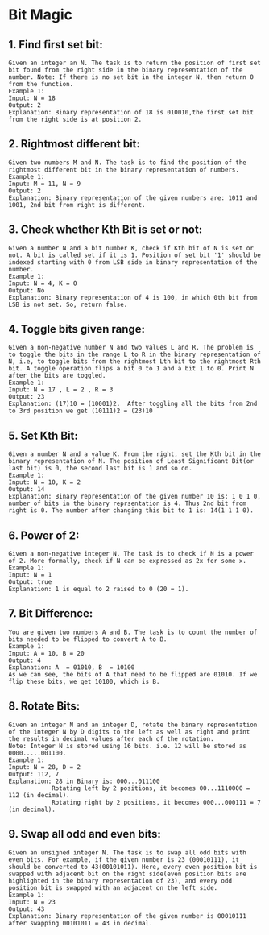 # Bit Magic

## 1. Find first set bit:
    Given an integer an N. The task is to return the position of first set bit found from the right side in the binary representation of the number. Note: If there is no set bit in the integer N, then return 0 from the function.  
    Example 1:
    Input: N = 18
    Output: 2
    Explanation: Binary representation of 18 is 010010,the first set bit from the right side is at position 2.

## 2. Rightmost different bit:
    Given two numbers M and N. The task is to find the position of the rightmost different bit in the binary representation of numbers.
    Example 1: 
    Input: M = 11, N = 9
    Output: 2
    Explanation: Binary representation of the given numbers are: 1011 and 1001, 2nd bit from right is different.

## 3. Check whether Kth Bit is set or not:
    Given a number N and a bit number K, check if Kth bit of N is set or not. A bit is called set if it is 1. Position of set bit '1' should be indexed starting with 0 from LSB side in binary representation of the number.
    Example 1:
    Input: N = 4, K = 0
    Output: No  
    Explanation: Binary representation of 4 is 100, in which 0th bit from LSB is not set. So, return false.

## 4. Toggle bits given range:
    Given a non-negative number N and two values L and R. The problem is to toggle the bits in the range L to R in the binary representation of N, i.e, to toggle bits from the rightmost Lth bit to the rightmost Rth bit. A toggle operation flips a bit 0 to 1 and a bit 1 to 0. Print N after the bits are toggled.
    Example 1:
    Input: N = 17 , L = 2 , R = 3
    Output: 23
    Explanation: (17)10 = (10001)2.  After toggling all the bits from 2nd to 3rd position we get (10111)2 = (23)10
    
## 5. Set Kth Bit:
    Given a number N and a value K. From the right, set the Kth bit in the binary representation of N. The position of Least Significant Bit(or last bit) is 0, the second last bit is 1 and so on. 
    Example 1:
    Input: N = 10, K = 2
    Output: 14
    Explanation: Binary representation of the given number 10 is: 1 0 1 0, number of bits in the binary reprsentation is 4. Thus 2nd bit from right is 0. The number after changing this bit to 1 is: 14(1 1 1 0).

## 6. Power of 2:
    Given a non-negative integer N. The task is to check if N is a power of 2. More formally, check if N can be expressed as 2x for some x.
    Example 1:
    Input: N = 1
    Output: true
    Explanation: 1 is equal to 2 raised to 0 (20 = 1).

## 7. Bit Difference:
    You are given two numbers A and B. The task is to count the number of bits needed to be flipped to convert A to B.
    Example 1:
    Input: A = 10, B = 20
    Output: 4
    Explanation: A  = 01010, B  = 10100
    As we can see, the bits of A that need to be flipped are 01010. If we flip these bits, we get 10100, which is B.

## 8. Rotate Bits:
    Given an integer N and an integer D, rotate the binary representation of the integer N by D digits to the left as well as right and print the results in decimal values after each of the rotation.
    Note: Integer N is stored using 16 bits. i.e. 12 will be stored as 0000.....001100.
    Example 1:  
    Input: N = 28, D = 2
    Output: 112, 7
    Explanation: 28 in Binary is: 000...011100
                Rotating left by 2 positions, it becomes 00...1110000 = 112 (in decimal).
                Rotating right by 2 positions, it becomes 000...000111 = 7 (in decimal).

## 9. Swap all odd and even bits:
    Given an unsigned integer N. The task is to swap all odd bits with even bits. For example, if the given number is 23 (00010111), it should be converted to 43(00101011). Here, every even position bit is swapped with adjacent bit on the right side(even position bits are highlighted in the binary representation of 23), and every odd position bit is swapped with an adjacent on the left side.
    Example 1:
    Input: N = 23
    Output: 43
    Explanation: Binary representation of the given number is 00010111 after swapping 00101011 = 43 in decimal.
    